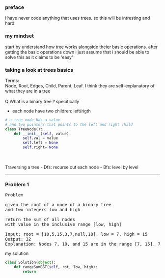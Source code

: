 ### preface
i have never code anything that uses trees.
so this will be intresting and hard.


### my mindset
start by understand how tree works alongside theier basic operations.
after getting the basic operations down i just assume that i should
be able to solve this as it claims to be 'easy'


### taking a look at trees basics
Terms: <br>
Node, Root, Edges, Child, Parent, Leaf.
I think they are self-explanatory of what they are in a tree
<br>
<br>
Q What is a binary tree ? specifically <br>
- each node have two children: left/rigth

```python
# a tree node has a value
# and two pointers that points to the left and right child
class TreeNode():
    def __init__(self, value):
        self.val = value
        self.left = None
        self.right= None
```

<br>
<br>
Traversing a tree
- Dfs: recurse out each node
- Bfs: level by level


---

### Problem 1
<pre>
Problem

given the root of a node of a binary tree
and two integers low and high

return the sum of all nodes
with value in the inclusive range [low, high]

Input: root = [10,5,15,3,7,null,18], low = 7, high = 15
Output: 32
Explanation: Nodes 7, 10, and 15 are in the range [7, 15]. 7 + 10 + 15 = 32.
</pre>

my solution
```python
class Solution(object):
    def rangeSumBST(self, rot, low, high):
        return
```




